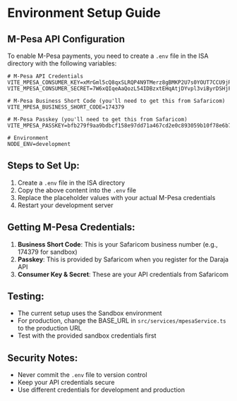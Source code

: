 # Environment Setup Guide

## M-Pesa API Configuration

To enable M-Pesa payments, you need to create a `.env` file in the ISA directory with the following variables:

```env
# M-Pesa API Credentials
VITE_MPESA_CONSUMER_KEY=xMrGml5cQ8qxSLRQP4N9TMerz8gBMKP2U7s0YOUT7CCU9jRy
VITE_MPESA_CONSUMER_SECRET=7W6xQIqeAaQozL54IDBzxtEHqAtjDYvpl3viByrDSHjFNvGD6ZibgXCjxCSQGTvf

# M-Pesa Business Short Code (you'll need to get this from Safaricom)
VITE_MPESA_BUSINESS_SHORT_CODE=174379

# M-Pesa Passkey (you'll need to get this from Safaricom)
VITE_MPESA_PASSKEY=bfb279f9aa9bdbcf158e97dd71a467cd2e0c893059b10f78e6b72ada1ed2c919

# Environment
NODE_ENV=development
```

## Steps to Set Up:

1. Create a `.env` file in the ISA directory
2. Copy the above content into the `.env` file
3. Replace the placeholder values with your actual M-Pesa credentials
4. Restart your development server

## Getting M-Pesa Credentials:

1. **Business Short Code**: This is your Safaricom business number (e.g., 174379 for sandbox)
2. **Passkey**: This is provided by Safaricom when you register for the Daraja API
3. **Consumer Key & Secret**: These are your API credentials from Safaricom

## Testing:

- The current setup uses the Sandbox environment
- For production, change the BASE_URL in `src/services/mpesaService.ts` to the production URL
- Test with the provided sandbox credentials first

## Security Notes:

- Never commit the `.env` file to version control
- Keep your API credentials secure
- Use different credentials for development and production 
